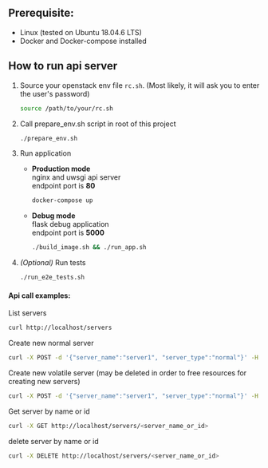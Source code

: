 ## Prerequisite:
- Linux (tested on Ubuntu 18.04.6 LTS)
- Docker and Docker-compose installed

## How to run api server

1) Source your openstack env file `rc.sh`. (Most likely, it will ask you to enter the user's password)
   ```bash
   source /path/to/your/rc.sh
   ```
   
2) Call prepare_env.sh script in root of this project
   ```bash
   ./prepare_env.sh
   ```

3) Run application
    
    * **Production mode**  
    nginx and uwsgi api server  
    endpoint port is  **80**
        
        ```bash
        docker-compose up
        ```
    * **Debug mode**  
    flask debug application  
    endpoint port is  **5000**
      ```bash
      ./build_image.sh && ./run_app.sh
      ```
 
4) *(Optional)* Run tests
    ```bash
    ./run_e2e_tests.sh
    ```

#### Api call examples:
List servers
```bash
curl http://localhost/servers
```

Create new normal server
```bash 
curl -X POST -d '{"server_name":"server1", "server_type":"normal"}' -H "Content-Type: application/json" http://localhost/servers
```
Create new volatile server (may be deleted in order to free resources for creating new servers)
```bash
curl -X POST -d '{"server_name":"server1", "server_type":"normal"}' -H "Content-Type: application/json" http://localhost/servers
```
Get server by name or id
```bash
curl -X GET http://localhost/servers/<server_name_or_id>
```
delete server by name or id
```bash
curl -X DELETE http://localhost/servers/<server_name_or_id>
```